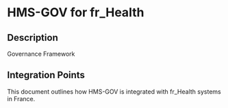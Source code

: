 # HMS-GOV for fr_Health

## Description

Governance Framework

## Integration Points

This document outlines how HMS-GOV is integrated with fr_Health systems in France.
